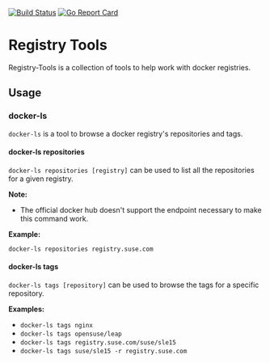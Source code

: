 [![Build Status](https://travis-ci.org/tmuntaner/registry-tools.svg?branch=master)](https://travis-ci.org/tmuntaner/registry-tools)
[![Go Report Card](https://goreportcard.com/badge/github.com/tmuntaner/registry-tools)](https://goreportcard.com/report/github.com/tmuntaner/registry-tools)

# Registry Tools

Registry-Tools is a collection of tools to help work with docker registries.

## Usage

### docker-ls

`docker-ls` is a tool to browse a docker registry's repositories and tags.

#### docker-ls repositories

`docker-ls repositories [registry]` can be used to list all the repositories for a given registry.

**Note:**

* The official docker hub doesn't support the endpoint necessary to make this command work.

**Example:**

`docker-ls repositories registry.suse.com`

#### docker-ls tags

`docker-ls tags [repository]` can be used to browse the tags for a specific repository.

**Examples:**

* `docker-ls tags nginx`
* `docker-ls tags opensuse/leap`
* `docker-ls tags registry.suse.com/suse/sle15`
* `docker-ls tags suse/sle15 -r registry.suse.com`

